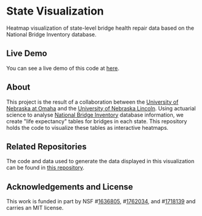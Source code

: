 # State Visualization
Heatmap visualization of state-level bridge health repair data based on the National Bridge Inventory database. 

## Live Demo
You can see a live demo of this code at [here](https://bit.ly/hexstates).

## About
This project is the result of a collaboration between the [University of Nebraska at Omaha](https://unomaha.edu) and the [University of Nebraska Lincoln](https://unl.edu). Using actuarial science to analyse [National Bridge Inventory](https://www.fhwa.dot.gov/bridge/nbi.cfm) database information, we create "life expectancy" tables for bridges in each state. This repository holds the code to visualize these tables as interactive heatmaps.

## Related Repositories
The code and data used to generate the data displayed in this visualization can be found in [this repository](https://github.com/BridgingBigData/ActuarialBridgeData).

## Acknowledgements and License

This work is funded in part by NSF #[1636805](https://www.nsf.gov/awardsearch/showAward?AWD_ID=1636805&HistoricalAwards=false), #[1762034](https://nsf.gov/awardsearch/showAward?AWD_ID=1762034), and #[1718139](https://www.nsf.gov/awardsearch/showAward?AWD_ID=1718139) and carries an MIT license.
